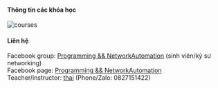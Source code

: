 #### Thông tin các khóa học
![courses](https://scontent.fsgn2-4.fna.fbcdn.net/v/t39.30808-6/236472842_1293753061083074_5315519765635570504_n.jpg?_nc_cat=111&ccb=1-5&_nc_sid=825194&_nc_ohc=OmbUlOb2vmQAX9be9HF&_nc_ht=scontent.fsgn2-4.fna&oh=1dd467eb35e251ec3e422c9a23429f2b&oe=611CC3F2)                
          

#### Liên hệ
Facebook group: [Programming && NetworkAutomation](https://www.facebook.com/groups/programmingna2001/) (sinh viên/kỹ sư networking)    
Facebook page: [Programming && NetworkAutomation](https://www.facebook.com/programmingna2001/)                  
Teacher/instructor: [thai](https://www.facebook.com/thaiquocvo2001) (Phone/Zalo: 0827151422)                                      
